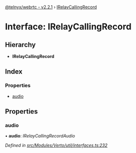 [@telnyx/webrtc - v2.2.1](../README.md) › [IRelayCallingRecord](irelaycallingrecord.md)

# Interface: IRelayCallingRecord

## Hierarchy

* **IRelayCallingRecord**

## Index

### Properties

* [audio](irelaycallingrecord.md#audio)

## Properties

###  audio

• **audio**: *IRelayCallingRecordAudio*

*Defined in [src/Modules/Verto/util/interfaces.ts:232](https://github.com/team-telnyx/webrtc/blob/1cfde20/packages/js/src/Modules/Verto/util/interfaces.ts#L232)*
